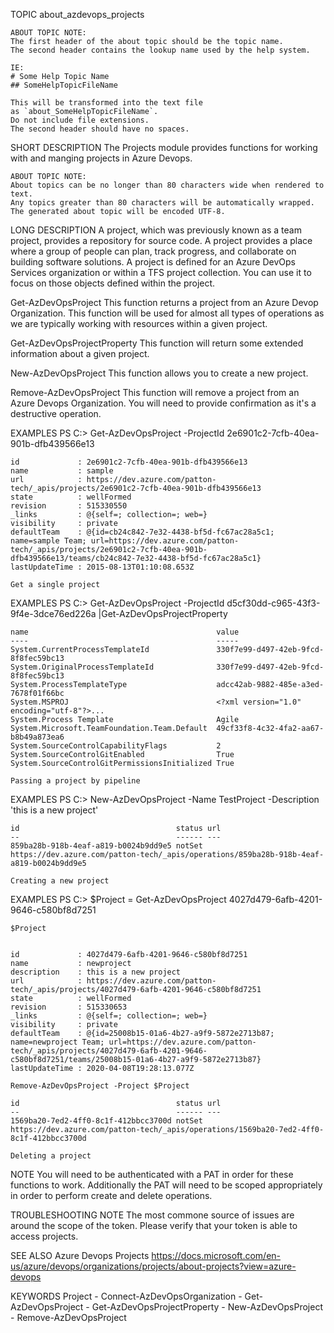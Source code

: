 ﻿TOPIC
    about_azdevops_projects

    ABOUT TOPIC NOTE:
    The first header of the about topic should be the topic name.
    The second header contains the lookup name used by the help system.
    
    IE:
    # Some Help Topic Name
    ## SomeHelpTopicFileName
    
    This will be transformed into the text file
    as `about_SomeHelpTopicFileName`.
    Do not include file extensions.
    The second header should have no spaces.

SHORT DESCRIPTION
    The Projects module provides functions for working with and manging projects
    in Azure Devops.

    ABOUT TOPIC NOTE:
    About topics can be no longer than 80 characters wide when rendered to text.
    Any topics greater than 80 characters will be automatically wrapped.
    The generated about topic will be encoded UTF-8.

LONG DESCRIPTION
    A project, which was previously known as a team project, provides a
    repository  for source code. A project provides a place where a group of
    people can plan,  track progress, and collaborate on building software
    solutions. A project is  defined for an Azure DevOps Services organization
    or within a TFS project  collection. You can use it to focus on those
    objects defined within the project.

Get-AzDevOpsProject
    This function returns a project from an Azure Devop Organization. This
    function will be used for almost all types of operations as we are typically
    working with resources within a given project.

Get-AzDevOpsProjectProperty
    This function will return some extended information about a given project.

New-AzDevOpsProject
    This function allows you to create a new project.

Remove-AzDevOpsProject
    This function will remove a project from an Azure Devops Organization. You
    will need to provide confirmation as it's a destructive operation.

EXAMPLES
    PS C:\> Get-AzDevOpsProject -ProjectId 2e6901c2-7cfb-40ea-901b-dfb439566e13
    
    
    id             : 2e6901c2-7cfb-40ea-901b-dfb439566e13
    name           : sample
    url            : https://dev.azure.com/patton-tech/_apis/projects/2e6901c2-7cfb-40ea-901b-dfb439566e13
    state          : wellFormed
    revision       : 515330550
    _links         : @{self=; collection=; web=}
    visibility     : private
    defaultTeam    : @{id=cb24c842-7e32-4438-bf5d-fc67ac28a5c1; name=sample Team; url=https://dev.azure.com/patton-tech/_apis/projects/2e6901c2-7cfb-40ea-901b-dfb439566e13/teams/cb24c842-7e32-4438-bf5d-fc67ac28a5c1}
    lastUpdateTime : 2015-08-13T01:10:08.653Z

    Get a single project

EXAMPLES
    PS C:\> Get-AzDevOpsProject -ProjectId d5cf30dd-c965-43f3-9f4e-3dce76ed226a |Get-AzDevOpsProjectProperty
    
    name                                          value
    ----                                          -----
    System.CurrentProcessTemplateId               330f7e99-d497-42eb-9fcd-8f8fec59bc13
    System.OriginalProcessTemplateId              330f7e99-d497-42eb-9fcd-8f8fec59bc13
    System.ProcessTemplateType                    adcc42ab-9882-485e-a3ed-7678f01f66bc
    System.MSPROJ                                 <?xml version="1.0" encoding="utf-8"?>...
    System.Process Template                       Agile
    System.Microsoft.TeamFoundation.Team.Default  49cf33f8-4c32-4fa2-aa67-b8b49a873ea6
    System.SourceControlCapabilityFlags           2
    System.SourceControlGitEnabled                True
    System.SourceControlGitPermissionsInitialized True

    Passing a project by pipeline

EXAMPLES
    PS C:\> New-AzDevOpsProject -Name TestProject -Description 'this is a new project'
    
    id                                   status url
    --                                   ------ ---
    859ba28b-918b-4eaf-a819-b0024b9dd9e5 notSet https://dev.azure.com/patton-tech/_apis/operations/859ba28b-918b-4eaf-a819-b0024b9dd9e5

    Creating a new project

EXAMPLES
    PS C:\> $Project = Get-AzDevOpsProject 4027d479-6afb-4201-9646-c580bf8d7251
    
    $Project
    
    
    id             : 4027d479-6afb-4201-9646-c580bf8d7251
    name           : newproject
    description    : this is a new project
    url            : https://dev.azure.com/patton-tech/_apis/projects/4027d479-6afb-4201-9646-c580bf8d7251
    state          : wellFormed
    revision       : 515330653
    _links         : @{self=; collection=; web=}
    visibility     : private
    defaultTeam    : @{id=25008b15-01a6-4b27-a9f9-5872e2713b87; name=newproject Team; url=https://dev.azure.com/patton-tech/_apis/projects/4027d479-6afb-4201-9646-c580bf8d7251/teams/25008b15-01a6-4b27-a9f9-5872e2713b87}
    lastUpdateTime : 2020-04-08T19:28:13.077Z
    
    Remove-AzDevOpsProject -Project $Project
    
    id                                   status url
    --                                   ------ ---
    1569ba20-7ed2-4ff0-8c1f-412bbcc3700d notSet https://dev.azure.com/patton-tech/_apis/operations/1569ba20-7ed2-4ff0-8c1f-412bbcc3700d

    Deleting a project

NOTE
    You will need to be authenticated with a PAT in order for these functions to
    work. Additionally the PAT will need to be scoped appropriately in order to 
    perform create and delete operations.

TROUBLESHOOTING NOTE
    The most commone source of issues are around the scope of the token. Please
    verify that your token is able to access projects.

SEE ALSO
    Azure Devops Projects
    https://docs.microsoft.com/en-us/azure/devops/organizations/projects/about-projects?view=azure-devops

KEYWORDS
    Project
    - Connect-AzDevOpsOrganization
    - Get-AzDevOpsProject
    - Get-AzDevOpsProjectProperty
    - New-AzDevOpsProject
    - Remove-AzDevOpsProject

